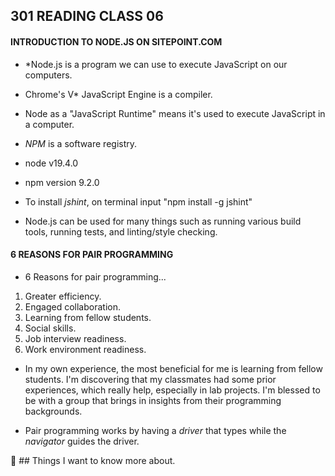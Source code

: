 ## **301 READING CLASS 06**

#### **INTRODUCTION TO NODE.JS ON SITEPOINT.COM**

* *Node.js is a program we can use to execute JavaScript on our computers.

* Chrome's V* JavaScript Engine is a compiler.

* Node as a "JavaScript Runtime" means it's used to execute JavaScript in a computer.

* *NPM* is a software registry.

* node v19.4.0

* npm version 9.2.0

* To install *jshint*, on terminal input "npm install -g jshint"

* Node.js can be used for many things such as running various build tools, running tests, and linting/style checking.

#### **6 REASONS FOR PAIR PROGRAMMING**

* 6 Reasons for pair programming...
1. Greater efficiency.
2. Engaged collaboration.
3. Learning from fellow students.
4. Social skills.
5. Job interview readiness.
6. Work environment readiness.

* In my own experience, the most beneficial for me is learning from fellow students. I'm discovering that my classmates had some prior experiences, which really help, especially in lab projects. I'm blessed to be with a group that brings in insights from their programming backgrounds.

* Pair programming works by having a *driver* that types while the *navigator* guides the driver.




:thinking: ## Things I want to know more about. 